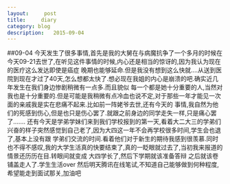 ```yaml
---
layout:     post
title:     diary
category: blog
description:   2015-09-04
---
```


##09-04
今天发生了很多事情,首先是我的大舅在与病魔抗争了一个多月的时候在今天09-21去世了,在听见这件事情的时候,内心还是相当的惊讶的,因为我认为现在的医疗这么发达即使是癌症
晚期也能够延命.但是我没有想到这么快就....从送到医院到现在才过了40天,怎么想都太快了.想必现在我姐的内心是崩溃的吧.确实近几年发生在我们身边惨剧稍微有一点多.而且貌似
每一个都是她十分重要的人,当然对我也是十分重要的.但是可能是我稍微有点冷血也说不定,对于那些一年才能见一次面的亲戚我是实在悲痛不起来.比如前一阵姥爷去世,还有今天的
事情,我自然为他们的死感到伤心,但是也只是伤心罢了.就跟之前身边的同学走失一样,只是痛心罢了.......
还有今天是学弟学妹们来到我们学校报到的第一天,看着大二大三的学弟们兴奋的样子突然感觉到自己老了,因为大四这一年不会再学校很多时间,学生会也退了,基本上没有跟
学弟们交流的时间.看着他们对于新生的期待我感到很羡慕.同时也不得不感叹,我的大学生活真的快要结束了,真的一眨眼就过去了,当初我来报道的情景还历历在目.转眼间就变成
大四学长了,然后下学期就该准备答辩 之后就该卷铺盖走人了.学生生活over 
然后明天腾讯在线笔试,不知道自己能够做到何种程度,希望能走到面试那关,加油吧
